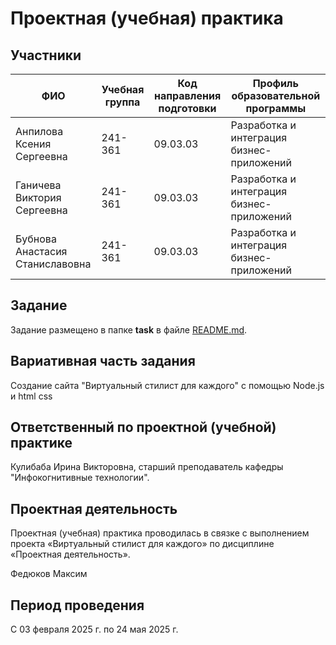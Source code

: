 # Проектная (учебная) практика

## Участники

| ФИО                             | Учебная группа | Код направления подготовки | Профиль образовательной программы |
|---------------------------------|----------------|-|-|
| Анпилова Ксения Сергеевна       | 241-361        |09.03.03|Разработка и интеграция бизнес-приложений|
| Ганичева Виктория Сергеевна     | 241-361        |09.03.03|Разработка и интеграция бизнес-приложений|
| Бубнова Анастасия Станиславовна | 241-361        |09.03.03|Разработка и интеграция бизнес-приложений|

## Задание

Задание размещено в папке **task** в файле [README.md](task/README.md).

## Вариативная часть задания

Создание сайта "Виртуальный стилист для каждого" с помощью Node.js и html css
## Ответственный по проектной (учебной) практике

Кулибаба Ирина Викторовна, старший преподаватель кафедры "Инфокогнитивные технологии".

## Проектная деятельность

Проектная (учебная) практика проводилась в связке с выполнением проекта «Виртуальный стилист для каждого» по дисциплине «Проектная деятельность».

Федюков Максим

## Период проведения

С 03 февраля 2025 г. по 24 мая 2025 г.
